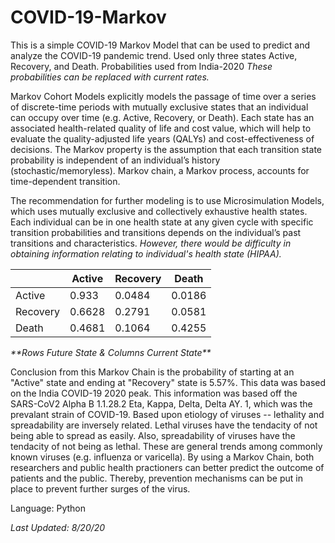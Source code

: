# COVID-19-Markov
This is a simple COVID-19 Markov Model that can be used to predict and analyze the COVID-19 pandemic trend. 
Used only three states Active, Recovery, and Death. 
Probabilities used from India-2020 <i>These probabilities can be replaced with current rates.</i>
<p></p>
Markov Cohort Models explicitly models the passage of time over a series of discrete-time periods with mutually exclusive states that an individual can occupy over time (e.g. Active, Recovery, or Death). 
Each state has an associated health-related quality of life and cost value, which will help to evaluate the quality-adjusted life years (QALYs) and cost-effectiveness of decisions. 
The Markov property is the assumption that each transition state probability is independent of an individual’s history (stochastic/memoryless). Markov chain, a Markov process, accounts for time-dependent transition. 
<p></p>
The recommendation for further modeling is to use Microsimulation Models, which uses mutually exclusive and collectively exhaustive health states. 
Each individual can be in one health state at any given cycle with specific transition probabilities and transitions depends on the individual’s past transitions and characteristics. <i>However, there would be difficulty in obtaining information relating to individual's health state (HIPAA). </i>
<p></p>
<table class="tg">
<thead>
  <tr>
    <th class="tg-0pky"></th>
    <th class="tg-0pky">Active</th>
    <th class="tg-0pky">Recovery</th>
    <th class="tg-0pky">Death</th>
  </tr>
</thead>
<tbody>
  <tr>
    <td class="tg-0pky">Active</td>
    <td class="tg-0pky">0.933</td>
    <td class="tg-0pky">0.0484</td>
    <td class="tg-0pky">0.0186</td>
  </tr>
  <tr>
    <td class="tg-0pky">Recovery</td>
    <td class="tg-0pky">0.6628</td>
    <td class="tg-0pky">0.2791</td>
    <td class="tg-0pky">0.0581</td>
  </tr>
  <tr>
    <td class="tg-0pky">Death</td>
    <td class="tg-0pky">0.4681</td>
    <td class="tg-0pky">0.1064</td>
    <td class="tg-0pky">0.4255</td>
  </tr>
</tbody>
</table>
<p></p> <i> **Rows Future State & Columns Current State** </i>
<p></p>
Conclusion from this Markov Chain is the probability of starting at an "Active" state and ending at "Recovery" state is 5.57%. This data was based on the India COVID-19 2020 peak. This information was based off the SARS-CoV2 Alpha B 1.1.28.2 Eta, Kappa, Delta, Delta AY. 1, which was the prevalant strain of COVID-19. Based upon etiology of viruses -- lethality and spreadability are inversely related. Lethal viruses have the tendacity of not being able to spread as easily. Also, spreadability of viruses have the tendacity of not being as lethal. These are general trends among commonly known viruses (e.g. influenza or varicella). By using a Markov Chain, both researchers and public health practioners can better predict the outcome of patients and the public. Thereby, prevention mechanisms can be put in place to prevent further surges of the virus. 
<p></p>
Language: Python
<p></p>
<i>Last Updated: 8/20/20</i>
